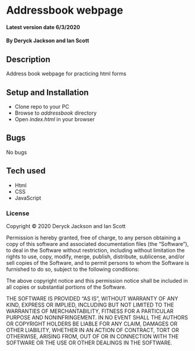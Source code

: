 # Addressbook webpage

#### Latest version date 6/3/2020

#### By Deryck Jackson and Ian Scott

## Description

Address book webpage for practicing html forms

## Setup and Installation

* Clone repo to your PC
* Browse to _addressbook_ directory
* Open _index.html_ in your browser

## Bugs

No bugs

## Tech used

* Html
* CSS
* JavaScript

### License

Copyright © 2020 Deryck Jackson and Ian Scott

Permission is hereby granted, free of charge, to any person obtaining a copy of this software and associated documentation files (the “Software”), to deal in the Software without restriction, including without limitation the rights to use, copy, modify, merge, publish, distribute, sublicense, and/or sell copies of the Software, and to permit persons to whom the Software is furnished to do so, subject to the following conditions:

The above copyright notice and this permission notice shall be included in all copies or substantial portions of the Software.

THE SOFTWARE IS PROVIDED “AS IS”, WITHOUT WARRANTY OF ANY KIND, EXPRESS OR IMPLIED, INCLUDING BUT NOT LIMITED TO THE WARRANTIES OF MERCHANTABILITY, FITNESS FOR A PARTICULAR PURPOSE AND NONINFRINGEMENT. IN NO EVENT SHALL THE AUTHORS OR COPYRIGHT HOLDERS BE LIABLE FOR ANY CLAIM, DAMAGES OR OTHER LIABILITY, WHETHER IN AN ACTION OF CONTRACT, TORT OR OTHERWISE, ARISING FROM, OUT OF OR IN CONNECTION WITH THE SOFTWARE OR THE USE OR OTHER DEALINGS IN THE SOFTWARE.